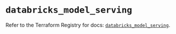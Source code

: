 # `databricks_model_serving`

Refer to the Terraform Registry for docs: [`databricks_model_serving`](https://registry.terraform.io/providers/databricks/databricks/1.63.0/docs/resources/model_serving).
